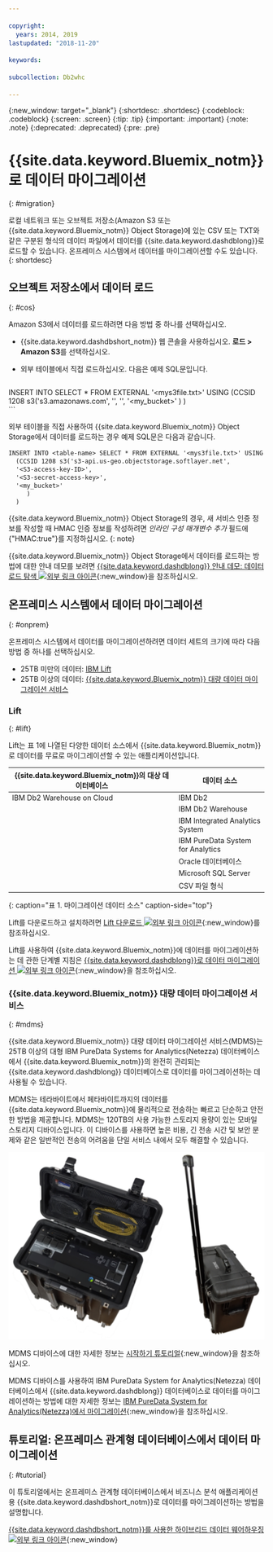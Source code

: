 ```yaml
---

copyright:
  years: 2014, 2019
lastupdated: "2018-11-20"

keywords:

subcollection: Db2whc

---
```


<!-- Attribute definitions --> 
{:new_window: target="_blank"}
{:shortdesc: .shortdesc}
{:codeblock: .codeblock}
{:screen: .screen}
{:tip: .tip}
{:important: .important}
{:note: .note}
{:deprecated: .deprecated}
{:pre: .pre}

# {{site.data.keyword.Bluemix_notm}}로 데이터 마이그레이션
{: #migration}

로컬 네트워크 또는 오브젝트 저장소(Amazon S3 또는 {{site.data.keyword.Bluemix_notm}} Object Storage)에 있는 CSV 또는 TXT와 같은 구분된 형식의 데이터 파일에서 데이터를 {{site.data.keyword.dashdblong}}로 로드할 수 있습니다. 온프레미스 시스템에서 데이터를 마이그레이션할 수도 있습니다.
{: shortdesc}

## 오브젝트 저장소에서 데이터 로드
{: #cos}

Amazon S3에서 데이터를 로드하려면 다음 방법 중 하나를 선택하십시오.
  * {{site.data.keyword.dashdbshort_notm}} 웹 콘솔을 사용하십시오. **로드 > Amazon S3**를 선택하십시오. 
  * 외부 테이블에서 직접 로드하십시오. 다음은 예제 SQL문입니다.

    ```
INSERT INTO <table-name> SELECT * FROM EXTERNAL '<mys3file.txt>' USING
        (CCSID 1208 s3('s3.amazonaws.com',
        '<S3-access-key-ID>',
        '<S3-secret-access-key>',
        '<my_bucket>'
           )
      )      
    ```

외부 테이블을 직접 사용하여 {{site.data.keyword.Bluemix_notm}} Object Storage에서 데이터를 로드하는 경우 예제 SQL문은 다음과 같습니다.

```
INSERT INTO <table-name> SELECT * FROM EXTERNAL '<mys3file.txt>' USING
  (CCSID 1208 s3('s3-api.us-geo.objectstorage.softlayer.net',
  '<S3-access-key-ID>',
  '<S3-secret-access-key>',
  '<my_bucket>'
     )
  )      
```

{{site.data.keyword.Bluemix_notm}} Object Storage의 경우, 새 서비스 인증 정보를 작성할 때 HMAC 인증 정보를 작성하려면 *인라인 구성 매개변수 추가* 필드에 {"HMAC:true"}를 지정하십시오.
{: note}

{{site.data.keyword.Bluemix_notm}} Object Storage에서 데이터를 로드하는 방법에 대한 안내 데모를 보려면 [{{site.data.keyword.dashdblong}} 안내 데모: 데이터 로드 탐색 ![외부 링크 아이콘](../../icons/launch-glyph.svg "외부 링크 아이콘")](https://www.ibm.com/cloud/garage/demo/try-db2-warehouse-cloud){:new_window}을 참조하십시오.

## 온프레미스 시스템에서 데이터 마이그레이션
{: #onprem}

온프레미스 시스템에서 데이터를 마이그레이션하려면 데이터 세트의 크기에 따라 다음 방법 중 하나를 선택하십시오.
* 25TB 미만의 데이터: [IBM Lift](#lift)
* 25TB 이상의 데이터: [{{site.data.keyword.Bluemix_notm}} 대량 데이터 마이그레이션 서비스](#mdms)

### Lift
{: #lift}

Lift는 표 1에 나열된 다양한 데이터 소스에서 {{site.data.keyword.Bluemix_notm}}로 데이터를 무료로 마이그레이션할 수 있는 애플리케이션입니다. 

| {{site.data.keyword.Bluemix_notm}}의 대상 데이터베이스 | 데이터 소스 |
|------------------------------|-------------|
| IBM Db2 Warehouse on Cloud   | IBM Db2 |
|                              | IBM Db2 Warehouse |
|                              | IBM Integrated Analytics System |
|                              | IBM PureData System for Analytics |
|                              | Oracle 데이터베이스 |
|                              | Microsoft SQL Server |
|                              | CSV 파일 형식 |
{: caption="표 1. 마이그레이션 데이터 소스" caption-side="top"}

Lift를 다운로드하고 설치하려면 [Lift 다운로드 ![외부 링크 아이콘](../../icons/launch-glyph.svg "외부 링크 아이콘")](https://www.lift-cli.cloud.ibm.com/#download){:new_window}를 참조하십시오.

Lift를 사용하여 {{site.data.keyword.Bluemix_notm}}에 데이터를 마이그레이션하는 데 관한 단계별 지침은 [{{site.data.keyword.dashdblong}}로 데이터 마이그레이션 ![외부 링크 아이콘](../../icons/launch-glyph.svg "외부 링크 아이콘")](https://www.lift-cli.cloud.ibm.com/#docs){:new_window}을 참조하십시오.

### {{site.data.keyword.Bluemix_notm}} 대량 데이터 마이그레이션 서비스
{: #mdms}

{{site.data.keyword.Bluemix_notm}} 대량 데이터 마이그레이션 서비스(MDMS)는 25TB 이상의 대형 IBM PureData Systems for Analytics(Netezza) 데이터베이스에서 {{site.data.keyword.Bluemix_notm}}의 완전히 관리되는 {{site.data.keyword.dashdblong}} 데이터베이스로 데이터를 마이그레이션하는 데 사용될 수 있습니다.

MDMS는 테라바이트에서 페타바이트까지의 데이터를 {{site.data.keyword.Bluemix_notm}}에 물리적으로 전송하는 빠르고 단순하고 안전한 방법을 제공합니다. MDMS는 120TB의 사용 가능한 스토리지 용량이 있는 모바일 스토리지 디바이스입니다. 이 디바이스를 사용하면 높은 비용, 긴 전송 시간 및 보안 문제와 같은 일반적인 전송의 어려움을 단일 서비스 내에서 모두 해결할 수 있습니다.

![대량 데이터 마이그레이션 서비스 디바이스의 보기](images/mdms.svg)

MDMS 디바이스에 대한 자세한 정보는 [시작하기 튜토리얼](/docs/infrastructure/mass-data-migration?topic=mass-data-migration-getting-started-tutorial#getting-started-with-ibm-cloud-mass-data-migration){:new_window}을 참조하십시오.

MDMS 디바이스를 사용하여 IBM PureData System for Analytics(Netezza) 데이터베이스에서 {{site.data.keyword.dashdblong}} 데이터베이스로 데이터를 마이그레이션하는 방법에 대한 자세한 정보는 [IBM PureData System for Analytics(Netezza)에서 마이그레이션](/docs/services/Db2whc/connecting?topic=Db2whc-pda#pda){:new_window}을 참조하십시오.

## 튜토리얼: 온프레미스 관계형 데이터베이스에서 데이터 마이그레이션
{: #tutorial}

이 튜토리얼에서는 온프레미스 관계형 데이터베이스에서 비즈니스 분석 애플리케이션용 {{site.data.keyword.dashdbshort_notm}}로 데이터를 마이그레이션하는 방법을 설명합니다. 

[{{site.data.keyword.dashdbshort_notm}}를 사용한 하이브리드 데이터 웨어하우징 ![외부 링크 아이콘](../../icons/launch-glyph.svg "외부 링크 아이콘")](https://www.ibm.com/cloud/garage/tutorials/ibm-db2-warehouse-on-cloud/hybrid-data-warehousing-with-db-2-warehouse-on-cloud){:new_window}

